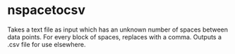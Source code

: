 # nspacetocsv
Takes a text file as input which has an unknown number of spaces between data points. For every block of spaces, replaces with a comma. Outputs a .csv file for use elsewhere.
